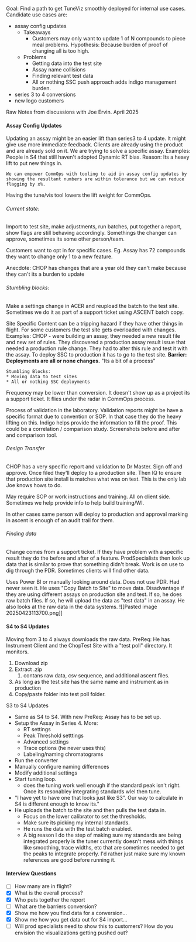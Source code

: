 Goal: Find a path to get TuneViz smoothly deployed for internal use cases. Candidate use cases are:

* assay config updates
	* Takeaways
		* Customers may only want to update 1 of N compounds to piece meal problems. Hypothesis: Because burden of proof of changing all is too high.
	* Problems
		* Getting data into the test site
		* Assay name collisions
		* Finding relevant test data
		* All or nothing SSC push approach adds indigo management burden.
* series 3 to 4 conversions
* new logo customers

Raw Notes from discussions with Joe Ervin. 
April 2025
#### Assay Config Updates

Updating an assay might be an easier lift than series3 to 4 update. It might give use more immediate feedback. Clients are already using the product and are already sold on it. We are trying to solve a specific assay. Examples: People in S4 that still haven't adopted Dynamic RT bias. Reason: Its a heavy lift to put new things in. 
```
We can empower CommOps with tooling to aid in assay config updates by showing the resultant numbers are within tolerance but we can reduce flagging by x%.
```
Having the tune/vis tool lowers the lift weight for CommOps. 
###### Current state:
Import to test site,  make adjustments, run batches, put together a report, show flags are still behaving accordingly. Somethings the changer can approve, sometimes its some other person/team.

Customers want to opt in for specific cases. Eg. Assay has 72 compounds they want to change only 1 to a new feature.

Anecdote: CHOP has changes that are a year old they can't make because they can't its a burden to update
###### Stumbling blocks:
Make a settings change in ACER and reupload the batch to the test site. Sometimes we do it as part of a support ticket using ASCENT batch copy.

Site Specific Content can be a tripping hazard if they have other things in flight. For some customers the test site gets overloaded with changes. Examples: CHOP - were building an assay, they needed a new result file and new set of rules. They discovered a production assay result issue that needed a production rule change. They had to alter this rule and test it with the assay. To deploy SSC to production it has to go to the test site. **Barrier: Deployments are all or none changes.** "Its a bit of a process"

```
Stumbling Blocks:
* Moving data to test sites
* All or nothing SSC deployments
```

Frequency may be lower than conversion. It doesn't show up as a project its a support ticket. It flies under the radar in CommOps process. 

Process of validation in the laboratory. Validation reports might be have a specific format due to convention or SOP. In that case they do the heavy lifting on this. Indigo helps provide the information to fill the proof. This could be a correlation / comparison study. Screenshots before and after and comparison tool. 

###### Design Transfer
CHOP has a very specific report and validation to Dr Master. Sign off and approve. Once filed they'll deploy to a production site. Then IQ to ensure that production site install is matches what was on test. This is the only lab Joe knows hows to do. 

May require SOP or work instructions and training. All on client side. Sometimes we help provide info to help build training/WI.

In other cases same person will deploy to production and approval marking in ascent is enough of an audit trail for them. 
###### Finding data
Change comes from a support ticket. If they have problem with a specific result they do the before and after of a feature. ProdSpecialists then look up data that is similar to prove that something didn't break. Work is on use to dig through the PDR. Sometimes clients will find other data. 

Uses Power BI or manually looking around data. Does not use PDR. Had never seen it.
He uses "Copy Batch to Site" to move data. Disadvantage if they are using different assays on production site and test.
If so, he does raw batch files. If so, he will upload the data as "test data" in an assay. He also looks at the raw data in the data systems.
![[Pasted image 20250423113700.png]]

#### S4 to S4 Updates
Moving from 3 to 4 always downloads the raw data.
PreReq: He has Instrument Client and the ChopTest Site with a "test poll" directory. It monitors. 
1. Download zip
2. Extract .zip
	1. contans raw data, csv sequence, and additional ascent files.
3. As long as the test site has the same name and instrument as in production
4. Copy/paste folder into test poll folder. 

S3 to S4 Updates
* Same as S4 to S4. With new PreReq: Assay has to be set up.
* Setup the Assay in Series 4. More:
	* RT settings
	* Peak Threshold setttings
	* Advanced settings
	* Trace options (he never uses this)
	* Labeling/naming chromatograms
* Run the converter
* Manually configure naming differences
* Modify additional settings
* Start tuning loop.
	* does the tuning work well enough if the standard peak isn't right. Once its resonabley integrating standards wlel then tune.
* "I have yet to have one that looks just like S3". Our way to calculate in S4 is different enough to know its."
* He uploads the batch to the site and then pulls the test data in. 
	* Focus on the lower calibrator to set the thresholds. 
	* Make sure its picking my internal standards.
	* He runs the data with the test batch enabled. 
	* A big reason I do the step of making sure my standards are being integrated properly is the tuner currently doesn't mess with things like smoothing, trace widths, etc that are sometimes needed to get the peaks to integrate properly. I'd rather just make sure my known references are good before running it.

#### Interview Questions
- [ ] How many are in flight?
- [x] What is the overall process?
- [x] Who puts together the report
- [ ] What are the barriers conversion?
- [x] Show me how you find data for a conversion...
- [x] Show me how you get data out for S4 import...
- [ ] Will prod specialists need to show this to customers? How do you envision the visualizations getting pushed out?